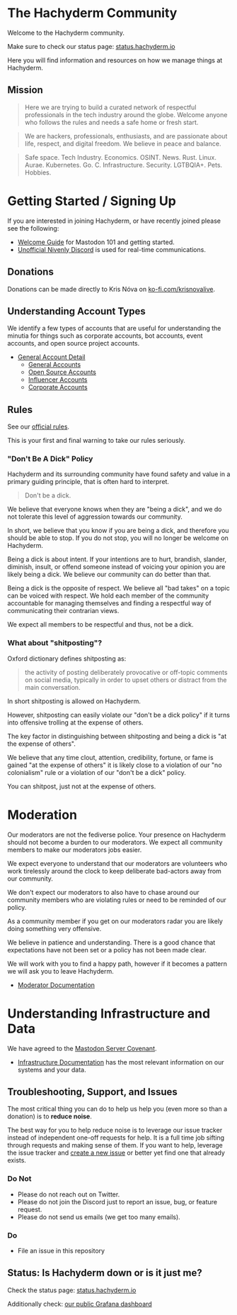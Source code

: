 # The Hachyderm Community

Welcome to the Hachyderm community.

Make sure to check our status page: [status.hachyderm.io](https://status.hachyderm.io)

Here you will find information and resources on how we manage things at Hachyderm.

## Mission

> Here we are trying to build a curated network of respectful professionals in the tech industry around the globe. Welcome anyone who follows the rules and needs a safe home or fresh start.

> We are hackers, professionals, enthusiasts, and are passionate about life, respect, and digital freedom. We believe in peace and balance.

> Safe space. Tech Industry. Economics. OSINT. News. Rust. Linux. Aurae. Kubernetes. Go. C. Infrastructure. Security. LGTBQIA+. Pets. Hobbies.

# Getting Started / Signing Up

If you are interested in joining Hachyderm, or have recently joined please see the following:

- [Welcome Guide](/welcome/README.md) for Mastodon 101 and getting started.
- [Unofficial Nivenly Discord](https://discord.gg/YnWdbchSwA) is used for real-time communications.

## Donations

Donations can be made directly to Kris Nóva on [ko-fi.com/krisnovalive](https://ko-fi.com/krisnovalive).

## Understanding Account Types

We identify a few types of accounts that are useful for understanding the minutia for things such as corporate accounts, bot accounts, event accounts, and open source project accounts.

- [General Account Detail](accounts/README.md)
  - [General Accounts](accounts/general-accounts.md)
  - [Open Source Accounts](accounts/open-source-accounts.md)
  - [Influencer Accounts](accounts/influencer-accounts.md)
  - [Corporate Accounts](accounts/corporate-accounts.md)

## Rules

See our [official rules](https://hachyderm.io/about/more#rules).

This is your first and final warning to take our rules seriously.

### "Don't Be A Dick" Policy

Hachyderm and its surrounding community have found safety and value in a primary guiding principle, that is often hard to interpret.

> Don't be a dick.

We believe that everyone knows when they are "being a dick", and we do not tolerate this level of aggression towards our community.

In short, we believe that you know if you are being a dick, and therefore you should be able to stop. If you do not stop, you will no longer be welcome on Hachyderm.

Being a dick is about intent. If your intentions are to hurt, brandish, slander, diminish, insult, or offend someone instead of voicing your opinion you are likely being a dick. We believe our community can do better than that.

Being a dick is the opposite of respect. We believe all "bad takes" on a topic can be voiced with respect.
We hold each member of the community accountable for managing themselves and finding a respectful way of communicating their contrarian views.

We expect all members to be respectful and thus, not be a dick.

### What about "shitposting"?

Oxford dictionary defines shitposting as:

> the activity of posting deliberately provocative or off-topic comments on social media, typically in order to upset others or distract from the main conversation.

In short shitposting is allowed on Hachyderm.

However, shitposting can easily violate our "don't be a dick policy" if it turns into offensive trolling at the expense of others.

The key factor in distinguishing between shitposting and being a dick is "at the expense of others".

We believe that any time clout, attention, credibility, fortune, or fame is gained "at the expense of others" it is likely close to a violation of our "no colonialism" rule or a violation of our "don't be a dick" policy.

You can shitpost, just not at the expense of others.

# Moderation

Our moderators are not the fediverse police.
Your presence on Hachyderm should not become a burden to our moderators.
We expect all community members to make our moderators jobs easier.

We expect everyone to understand that our moderators are volunteers who work tirelessly around the clock to keep deliberate bad-actors away from our community.

We don't expect our moderators to also have to chase around our community members who are violating rules or need to be reminded of our policy.

As a community member if you get on our moderators radar you are likely doing something very offensive.

We believe in patience and understanding.
There is a good chance that expectations have not been set or a policy has not been made clear.

We will work with you to find a happy path, however if it becomes a pattern we will ask you to leave Hachyderm.

- [Moderator Documentation](/mods/README.md)

# Understanding Infrastructure and Data

We have agreed to the [Mastodon Server Covenant](https://joinmastodon.org/covenant).

- [Infrastructure Documentation](infra/README.md) has the most relevant information on our systems and your data.

## Troubleshooting, Support, and Issues

The most critical thing you can do to help us help you (even more so than a donation) is to **reduce noise**.

The best way for you to help reduce noise is to leverage our issue tracker instead of independent one-off requests for help. It is a full time job sifting through requests and making sense of them. If you want to help, leverage the issue tracker and [create a new issue](https://github.com/hachyderm/community/issues/new) or better yet find one that already exists.

### Do Not

- Please do not reach out on Twitter.
- Please do not join the Discord just to report an issue, bug, or feature request.
- Please do not send us emails (we get too many emails).

### Do

- File an issue in this repository

## Status: Is Hachyderm down or is it just me?

Check the status page: [status.hachyderm.io](https://status.hachyderm.io)

Additionally check: [our public Grafana dashboard](https://grafana.hachyderm.io/public-dashboards/bc9e340202c1495888d8fd849112a813?orgId=0&refresh=30s)
